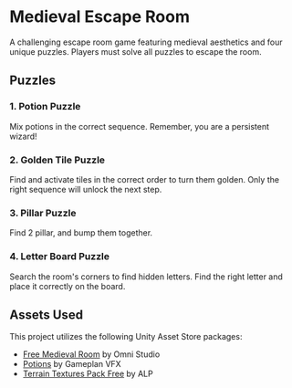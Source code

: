 # Medieval Escape Room

A challenging escape room game featuring medieval aesthetics and four unique puzzles. Players must solve all puzzles to escape the room.

## Puzzles

### 1. Potion Puzzle
Mix potions in the correct sequence. Remember, you are a persistent wizard!

### 2. Golden Tile Puzzle  
Find and activate tiles in the correct order to turn them golden. Only the right sequence will unlock the next step.

### 3. Pillar Puzzle
Find 2 pillar, and bump them together.

### 4. Letter Board Puzzle
Search the room's corners to find hidden letters. Find the right letter and place it correctly on the board.


## Assets Used

This project utilizes the following Unity Asset Store packages:

- [Free Medieval Room](https://assetstore.unity.com/packages/3d/environments/free-medieval-room-131004) by Omni Studio
- [Potions](https://assetstore.unity.com/packages/3d/props/potions-115115) by Gameplan VFX  
- [Terrain Textures Pack Free](https://assetstore.unity.com/packages/2d/textures-materials/nature/terrain-textures-pack-free-139542) by ALP
